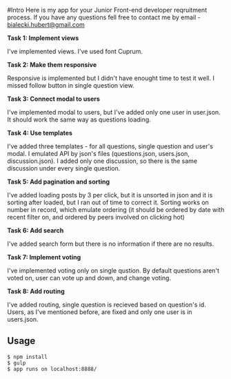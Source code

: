 #Intro
Here is my app for your Junior Front-end developer reqruitment process. If you have any questions fell free to contact me by email - bialecki.hubert@gmail.com

**Task 1: Implement views**

I've implemented views. I've used font Cuprum. 

**Task 2: Make them responsive**

Responsive is implemented but I didn't have enought time to test it well. I missed follow button in single question view.

**Task 3: Connect modal to users**

I've implemented modal to users, but I've added only one user in user.json. It should work the same way as questions loading.

**Task 4: Use templates**

I've added three templates - for all questions, single question and user's modal. I emulated API by json's files (questions.json, users.json, discussion.json). I added only one discussion, so there is the same discussion under every single question.

**Task 5: Add pagination and sorting**

I've added loading posts by 3 per click, but it is unsorted in json and it is sorting after loaded, but I ran out of time to correct it. Sorting works on number in record, which emulate ordering (it should be ordered by date with recent filter on, and ordered by peers involved on clicking hot)

**Task 6: Add search**

I've added search form but there is no information if there are no results.

**Task 7: Implement voting**

I've implemented voting only on single qustion. By default questions aren't voted on, user can vote up and down, and change voting.

**Task 8: Add routing**

I've added routing, single question is recieved based on question's id. Users, as I've mentioned before, are fixed and only one user is in users.json.

## Usage
    $ npm install
    $ gulp
    $ app runs on localhost:8888/
